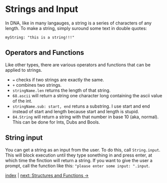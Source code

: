 # Strings and Input

In DNA, like in many langauges, a string is a series of characters of any length. To make a string, simply suround some text in double quotes:

```
myString: "this is a string!!!"
```

## Operators and Functions

Like other types, there are various operators and functions that can be applied to strings.
* `=` checks if two strings are exactly the same.
* `+` combines two strings.
* `stringName.len` returns the length of that string.
* `68.ascii` will return a string one character long containing the ascii value of the int.
* `stringName.sub: start, end` retuns a substring. I use start and end instead of start and length because start and length is stupid.
* `84.String` will return a string with that number in base 10 (aka, normal). This can be done for Ints, Dubs and Bools.

## String input

You can get a string as an input from the user. To do this, call `String.input`. This will block execution until they type sonething in and press enter, at which time the finction will return a string. If you want to give the user a prompt, call the function like this: `"please enter some input: ".input`.

[index](index.md) | [next: Structures and Functions ->](4_structures_and_functions.md)

